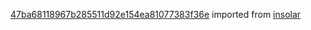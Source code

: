 [47ba68118967b285511d92e154ea81077383f36e](https://github.com/insolar/insolar/commit/47ba68118967b285511d92e154ea81077383f36e) imported from [insolar](https://github.com/insolar/insolar)
